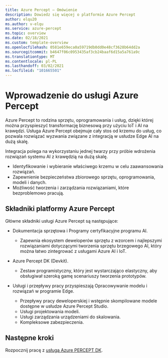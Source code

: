 ```yaml
---
title: Azure Percept — Omówienie
description: Dowiedz się więcej o platformie Azure Percept
author: elqu20
ms.author: v-elqu
ms.service: azure-percept
ms.topic: overview
ms.date: 02/18/2021
ms.custom: template-overview
ms.openlocfilehash: 0581e659eca0a59719db0dd0e48cf3628b64dd2a
ms.sourcegitcommit: b4647f06c0953435af3cb24baaf6d15a5a761a9c
ms.translationtype: MT
ms.contentlocale: pl-PL
ms.lasthandoff: 03/02/2021
ms.locfileid: "101665501"
---
```

# <a name="introduction-to-azure-percept"></a>Wprowadzenie do usługi Azure Percept

Azure Percept to rodzina sprzętu, oprogramowania i usług, dzięki której można przyspieszyć transformację biznesową przy użyciu IoT i AI na krawędzi. Usługa Azure Percept obejmuje cały stos od krzemu do usług, co pozwala rozwiązać wyzwania związane z integracją w usłudze Edge AI na dużą skalę.  

Integracja polega na wykorzystaniu jednej twarzy przy próbie wdrożenia rozwiązań systemu AI z krawędzią na dużą skalę.

- Identyfikowanie i wybieranie właściwego krzemu w celu zaawansowania rozwiązań.
- Zapewnienie bezpieczeństwa zbiorowego sprzętu, oprogramowania, modeli i danych.
- Możliwość tworzenia i zarządzania rozwiązaniami, które bezproblemowo pracują.

## <a name="components-of-azure-percept"></a>Składniki platformy Azure Percept

Główne składniki usługi Azure Percept są następujące:

- Dokumentacja sprzętowa i Programy certyfikacyjne programu AI.

    - Zapewnia ekosystem deweloperów sprzętu z wzorcem i najlepszymi rozwiązaniami dotyczącymi tworzenia sprzętu brzegowego AI, który można łatwo zintegrować z usługami Azure AI i IoT.

- Azure Percept DK (Devkit).

    - Zestaw programistyczny, który jest wystarczająco elastyczny, aby obsługiwał szeroką gamę scenariuszy tworzenia prototypów.

- Usługi i przepływy pracy przyspieszają Opracowywanie modelu i rozwiązań w programie Edge.

    - Przepływy pracy deweloperskiej i wstępnie skompilowane modele dostępne w usłudze Azure Percept Studio.
    - Usługi projektowania modeli.
    - Usługi zarządzania urządzeniami do skalowania.
    - Kompleksowe zabezpieczenia.

## <a name="next-steps"></a>Następne kroki

Rozpocznij pracę z [usługą Azure PERCEPT DK](./overview-azure-percept-dk.md).